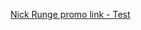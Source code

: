 [Nick Runge promo link - Test](https://s.mgtc.dev/ahp/gallery_id=nick_runge_1&v1=nickr11111111111&v2=nickr22222222222&nickr33333333333)
